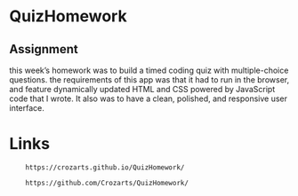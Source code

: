 # QuizHomework

## Assignment

this week’s homework was to build a timed coding quiz with multiple-choice questions. the requirements of this app was that it had to run in the browser, and feature dynamically updated HTML and CSS powered by JavaScript code that I wrote. It also was to have a clean, polished, and responsive user interface.

# Links

```
    https://crozarts.github.io/QuizHomework/

    https://github.com/Crozarts/QuizHomework/

```